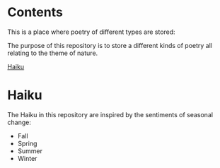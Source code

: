 # Contents

This is a place where poetry of different types are stored:

The purpose of this repository is to store a different kinds of poetry all relating to the theme of nature.

[Haiku](#Haiku)

# Haiku

The Haiku in this repository are inspired by the sentiments of seasonal change: 

- Fall
- Spring
- Summer
- Winter
